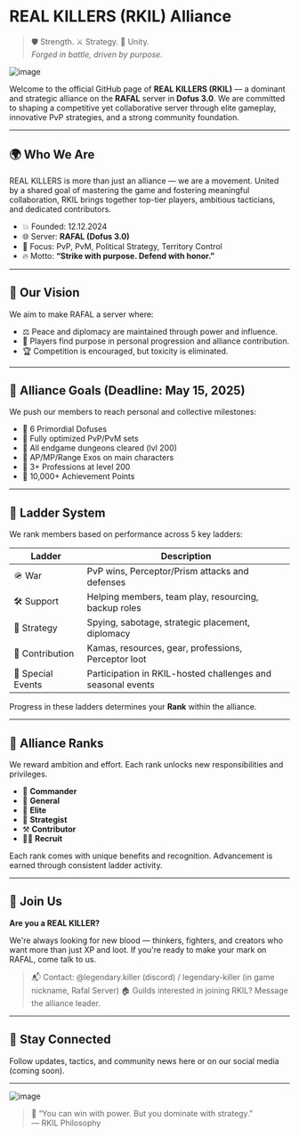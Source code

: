 # REAL KILLERS (RKIL) Alliance

> 🛡️ Strength. ⚔️ Strategy. 🧠 Unity.  
> _Forged in battle, driven by purpose._

![image](https://github.com/user-attachments/assets/16a4db4a-1163-494b-a690-6dad23f797e0)

Welcome to the official GitHub page of **REAL KILLERS (RKIL)** — a dominant and strategic alliance on the **RAFAL** server in **Dofus 3.0**. We are committed to shaping a competitive yet collaborative server through elite gameplay, innovative PvP strategies, and a strong community foundation.

---

## 🌍 Who We Are

REAL KILLERS is more than just an alliance — we are a movement. United by a shared goal of mastering the game and fostering meaningful collaboration, RKIL brings together top-tier players, ambitious tacticians, and dedicated contributors.

- 💥 Founded: 12.12.2024
- 🌐 Server: **RAFAL (Dofus 3.0)**
- 🧠 Focus: PvP, PvM, Political Strategy, Territory Control
- 🔥 Motto: **“Strike with purpose. Defend with honor.”**

---

## 🎯 Our Vision

We aim to make RAFAL a server where:
- ⚖️ Peace and diplomacy are maintained through power and influence.
- 🧭 Players find purpose in personal progression and alliance contribution.
- 🏆 Competition is encouraged, but toxicity is eliminated.

---

## 📜 Alliance Goals (Deadline: May 15, 2025)

We push our members to reach personal and collective milestones:

- 🔹 6 Primordial Dofuses
- 🔹 Fully optimized PvP/PvM sets
- 🔹 All endgame dungeons cleared (lvl 200)
- 🔹 AP/MP/Range Exos on main characters
- 🔹 3+ Professions at level 200
- 🔹 10,000+ Achievement Points

---

## 🧩 Ladder System

We rank members based on performance across 5 key ladders:

| Ladder            | Description                                                  |
|-------------------|--------------------------------------------------------------|
| 🪖 War             | PvP wins, Perceptor/Prism attacks and defenses               |
| 🛠️ Support         | Helping members, team play, resourcing, backup roles         |
| 🧠 Strategy         | Spying, sabotage, strategic placement, diplomacy             |
| 💎 Contribution     | Kamas, resources, gear, professions, Perceptor loot          |
| 🎉 Special Events   | Participation in RKIL-hosted challenges and seasonal events |

Progress in these ladders determines your **Rank** within the alliance.

---

## 🧱 Alliance Ranks

We reward ambition and effort. Each rank unlocks new responsibilities and privileges.

- 🥇 **Commander**
- 🥈 **General**
- 🥉 **Elite**
- 🧙 **Strategist**
- ⚒️ **Contributor**
- 🧑‍🚀 **Recruit**

Each rank comes with unique benefits and recognition. Advancement is earned through consistent ladder activity.

---

## 🔗 Join Us

**Are you a REAL KILLER?**

We're always looking for new blood — thinkers, fighters, and creators who want more than just XP and loot. If you're ready to make your mark on RAFAL, come talk to us.

> 📬 Contact: @legendary.killer (discord) / legendary-killer (in game nickname, Rafal Server) 
> 🏠 Guilds interested in joining RKIL? Message the alliance leader.

---

## 💬 Stay Connected

Follow updates, tactics, and community news here or on our social media (coming soon).

---

![image](https://github.com/user-attachments/assets/cef67d7d-e646-4e4a-9d84-57d53dbd81f4)

> 🧠 “You can win with power. But you dominate with strategy.”  
> — RKIL Philosophy
